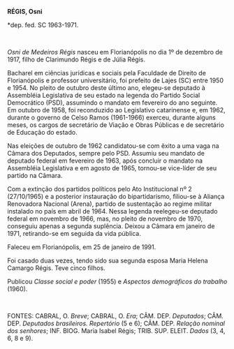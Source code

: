 **RÉGIS, Osni**

\*dep. fed. SC 1963-1971.

 

*Osni de Medeiros Régis* nasceu em Florianópolis no dia 1º de dezembro
de 1917, filho de Clarimundo Régis e de Júlia Régis.

Bacharel em ciências jurídicas e sociais pela Faculdade de Direito de
Florianópolis e professor universitário, foi prefeito de Lajes (SC)
entre 1950 e 1954. No pleito de outubro deste último ano, elegeu-se
deputado à Assembléia Legislativa de seu estado na legenda do Partido
Social Democrático (PSD), assumindo o mandato em fevereiro do ano
seguinte. Em outubro de 1958, foi reconduzido ao Legislativo catarinense
e, em 1962, durante o governo de Celso Ramos (1961-1966) exerceu,
durante alguns meses, os cargos de secretário de Viação e Obras Públicas
e de secretário de Educação do estado.

Nas eleições de outubro de 1962 candidatou-se com êxito a uma vaga na
Câmara dos Deputados, sempre pelo PSD. Assumiu seu mandato de deputado
federal em fevereiro de 1963, após concluir o mandato na Assembléia
Legislativa e em agosto de 1965, tornou-se vice-líder de seu partido na
Câmara.

Com a extinção dos partidos políticos pelo Ato Institucional nº 2
(27/10/1965) e a posterior instauração do bipartidarismo, filiou-se à
Aliança Renovadora Nacional (Arena), partido de sustentação ao regime
militar instalado no país em abril de 1964. Nessa legenda reelegeu-se
deputado federal em novembro de 1966, mas, no pleito de novembro de
1970, conseguiu apenas a segunda suplência. Deixou a Câmara em janeiro
de 1971, retirando-se em seguida da vida pública.

Faleceu em Florianópolis, em 25 de janeiro de 1991.

Foi casado duas vezes, tendo sido sua segunda esposa Maria Helena
Camargo Régis. Teve cinco filhos.

Publicou *Classe social e poder* (1955) e *Aspectos demográficos do
trabalho* (1960).

 

FONTES: CABRAL, O. *Breve*; CABRAL, O. *Era*; CÂM. DEP. *Deputados*;
CÂM. DEP. *Deputados brasileiros. Repertório* (5 e 6); CÂM. DEP.
*Relação nominal dos senhores*; INF. BIOG. Maria Isabel Régis; TRIB.
SUP. ELEIT. *Dados* (3, 4, 6, 8 e 9).

 
